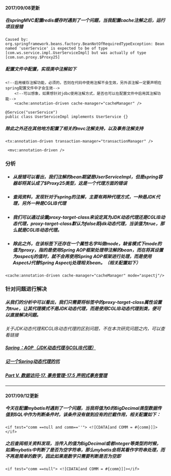 #### 2017/09/08更新
#####  在springMVC配置redis缓存时遇到了一个问题，当我配置cache注解之后，运行项目报错
```
Caused by: org.springframework.beans.factory.BeanNotOfRequiredTypeException: Bean named 'userService' is expected to be of type [com.ws.service.impl.UserServiceImpl] but was actually of type [com.sun.proxy.$Proxy25]
```
##### 配置文件中配置，实现类中注解如下
```
<!--启用缓存注解功能，必须的，否则在代码中使用注解不会生效，另外该注解一定要声明在spring配置文件中才会生效-->
    <!--可以想象，如果想针对jdbc使用注解方式，是否也可以在配置文件中启用其注解功能-->
    <cache:annotation-driven cache-manager="cacheManager" />
```
```
@Service("userService")
public class UserServiceImpl implements UserService {}
```
##### 除此之外还在其他地方配置了相关的mvc注解支持，以及事务注解支持
```
<tx:annotation-driven transaction-manager="transactionManager" />
```
```
 <mvc:annotation-driven />
```
### 分析
* ##### 从报错可以看出，我们注解的bean期望是UserServiceImpl，但是spring容器却将其认成了$Proxy25类型，这是一个代理方面的错误
* ##### 查阅资料，发现针对于spring的注解，主要有两种代理方式，一种是JDK代理，另外一种是CGLIB代理
* ##### 我们可以通过设置proxy-target-class来设定其为JDK动态代理还是CGLIB动态代理，proxy-target-class默认为false即jdk动态代理，当该值为true，那么就是CGLIB动态代理。
* ##### 除此之外，在该标签下还存在一个属性名字叫做mode，缺省模式下mode的值为proxy，指的是使用Spring AOP框架处理带注解的bean，而在将其设置为aspectj的值时，就不会再使用Spring AOP框架进行处理，而是使用AspectJ代替Spring Aspectj处理相关bean。（相关配置如下）
```
<cache:annotation-driven cache-manager="cacheManager" mode="aspectj"/>
```
### 针对问题进行解决
##### 从我们的分析中可以看出，我们只需要将标签中的proxy-target-class属性设置为true，让其代理模式不是JDK动态代理，而是使用CGLIB动态代理到类，便可以直接解决问题。
*关于JDK动态代理和CGLIB动态代理的区别问题，不在本次研究问题之内，可以查看链接*
##### [Spring：AOP（JDK动态代理与CGLIB代理）](https://github.com/pzxwhc/MineKnowContainer/issues/28)
##### [记一个Spring动态代理的坑](http://blog.onlycatch.com/post/%E5%AF%84%E4%B8%80%E4%B8%AASpring%E5%8A%A8%E6%80%81%E4%BB%A3%E7%90%86%E7%9A%84%E5%9D%91)
##### [Part V. 数据访问-17. 事务管理-17.5 声明式事务管理](http://blog.csdn.net/lovesomnus/article/details/73733989)
***
#### 2017/09/12更新
##### 今天在配置mybatis时遇到了一个问题，当我将值为0的BigDecimal类型数据传值到SQL中作为判断条件时，该条件没有做到应有的拦截作用，相关配置如下：
```
<if test="comm ==null and comm==''"> <![CDATA[and COMM = #{comm}]]></if> 
```
##### 之后查阅相关资料发现，当传入的值为BigDecimal或者Integer等类型的时候，如果mybatis中判断了是否为空字符串，那么mybatis会将其看作字符串处理，而不再是简单的数字，因此如果是数字只需要判断是否为空即
```
<if test="comm ==null"> <![CDATA[and COMM = #{comm}]]></if> 
```